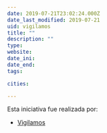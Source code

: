 ```yaml
---
date: 2019-07-21T23:02:24.000Z
date_last_modified: 2019-07-21
uid: vigilamos
title: ""
description: ""
type: 
website: 
date_ini: 
date_end: 
tags:

cities: 

---
```


Esta iniciativa fue realizada por:

- [Vigilamos](/i/vigilamos.html)
